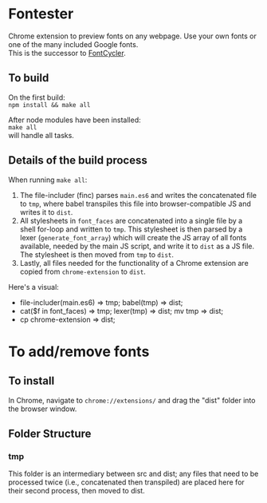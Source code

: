 # Fontester
Chrome extension to preview fonts on any webpage. Use your own fonts or one of the many included Google fonts.  
This is the successor to [FontCycler](https://github.com/mattConn/fontcycler).

## To build
On the first build:  
`npm install && make all`

After node modules have been installed:  
`make all`  
will handle all tasks.  

## Details of the build process
When running `make all`:
1. The file-includer (finc) parses `main.es6` and writes the concatenated file to `tmp`, where babel transpiles this file into browser-compatible JS and writes it to `dist`.
2. All stylesheets in `font_faces` are concatenated into a single file by a shell for-loop and written to `tmp`. This stylesheet is then parsed by a lexer (`generate_font_array`) which will create the JS array of all fonts available, needed by the main JS script, and write it to `dist` as a JS file. The stylesheet is then moved from `tmp` to `dist`.
2. Lastly, all files needed for the functionality of a Chrome extension are copied from `chrome-extension` to `dist`. 

Here's a visual:
- file-includer(main.es6) => tmp; babel(tmp) => dist;
- cat($f in font_faces) => tmp; lexer(tmp) => dist; mv tmp => dist;
- cp chrome-extension => dist;

# To add/remove fonts

## To install
In Chrome, navigate to `chrome://extensions/` and drag the "dist" folder into the browser window.

## Folder Structure

### tmp
This folder is an intermediary between src and dist; any files that need to be processed twice (i.e., concatenated then transpiled) are placed here for their second process, then moved to dist.
